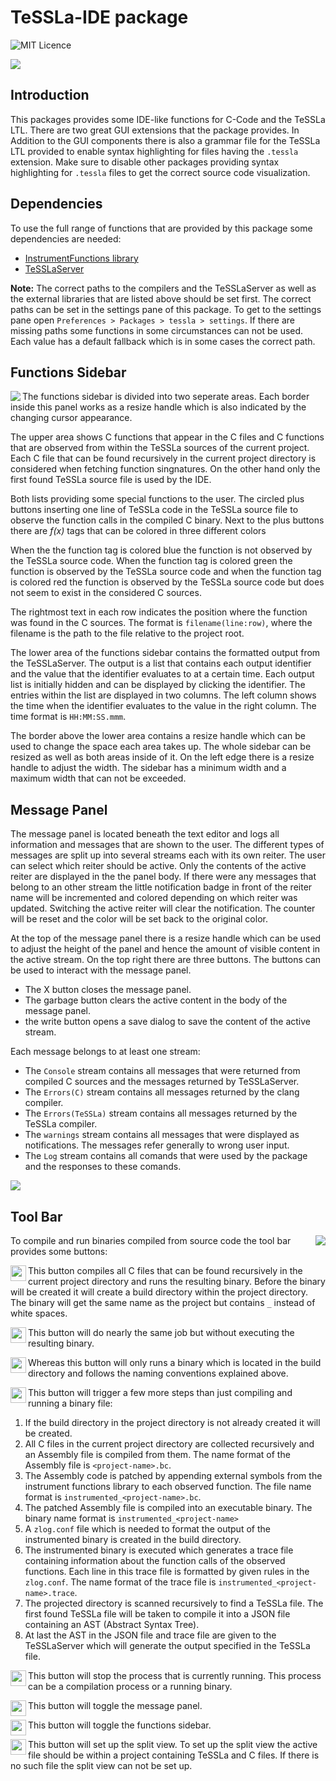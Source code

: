 # TeSSLa-IDE package

![MIT Licence](https://badges.frapsoft.com/os/mit/mit.svg?v=103)

<img src="https://github.com/dmlux/files/blob/master/images/TeSSLa/screenshot.png">

## Introduction

This packages provides some IDE-like functions for C-Code and the TeSSLa LTL. There are two great GUI extensions that the package provides. In Addition to the GUI components there is also a grammar file for the TeSSLa LTL provided to enable syntax highlighting for files having the `.tessla` extension. Make sure to disable other packages providing syntax highlighting for `.tessla` files to get the correct source code visualization.

## Dependencies

To use the full range of functions that are provided by this package some dependencies are needed:
  - [InstrumentFunctions library](https://github.com/imdea-software/LLVM_Instrumentation_Pass)
  - [TeSSLaServer](https://github.com/imdea-software/TesslaServer)
  

**Note:** The correct paths to the compilers and the TeSSLaServer as well as the external libraries that are listed above should be set first. The correct paths can be set in the settings pane of this package. To get to the settings pane open `Preferences > Packages > tessla > settings`. If there are missing paths some functions in some circumstances can not be used. Each value has a default fallback which is in some cases the correct path.

## Functions Sidebar

<img align="left" src="https://github.com/dmlux/files/blob/master/images/TeSSLa/sidebar.png">

The functions sidebar is divided into two seperate areas. Each border inside this panel works as a resize handle which is also indicated by the changing cursor appearance. 

The upper area shows C functions that appear in the C files and C functions that are observed from within the TeSSLa sources of the current project. Each C file that can be found recursively in the current project directory is considered when fetching function singnatures. On the other hand only the first found TeSSLa source file is used by the IDE.

Both lists providing some special functions to the user. The circled plus buttons inserting one line of TeSSLa code in the TeSSLa source file to observe the function calls in the compiled C binary. Next to the plus buttons there are _f(x)_ tags that can be colored in three different colors

When the the function tag is colored blue the function is not observed by the TeSSLa source code. When the function tag is colored green the function is observed by the TeSSLa source code and when the function tag is colored red the function is observed by the TeSSLa source code but does not seem to exist in the considered C sources.

The rightmost text in each row indicates the position where the function was found in the C sources. The format is `filename(line:row)`, where the filename is the path to the file relative to the project root.

The lower area of the functions sidebar contains the formatted output from the TeSSLaServer. The output is a list that contains each output identifier and the value that the identifier evaluates to at a certain time. Each output list is initially hidden and can be displayed by clicking the identifier. The entries within the list are displayed in two columns. The left column shows the time when the identifier evaluates to the value in the right column. The time format is `HH:MM:SS.mmm`. 

The border above the lower area contains a resize handle which can be used to change the space each area takes up. The whole sidebar can be resized as well as both areas inside of it. On the left edge there is a resize handle to adjust the width. The sidebar has a minimum width and a maximum width that can not be exceeded. 

## Message Panel 

The message panel is located beneath the text editor and logs all information and messages that are shown to the user. The different types of messages are split up into several streams each with its own reiter. The user can select which reiter should be active. Only the contents of the active reiter are displayed in the the panel body. If there were any messages that belong to an other stream the little notification badge in front of the reiter name will be incremented and colored depending on which reiter was updated. Switching the active reiter will clear the notification. The counter will be reset and the color will be set back to the original color.

At the top of the message panel there is a resize handle which can be used to adjust the height of the panel and hence the amount of visible content in the active stream. On the top right there are three buttons. The buttons can be used to interact with the message panel. 

  - The X button closes the message panel.
  - The garbage button clears the active content in the body of the message panel.
  - the write button opens a save dialog to save the content of the active stream. 

Each message belongs to at least one stream:
  
  - The `Console` stream contains all messages that were returned from compiled C sources and the messages returned by TeSSLaServer.
  - The `Errors(C)` stream contains all messages returned by the clang compiler.
  - The `Errors(TeSSLa)` stream contains all messages returned by the TeSSLa compiler.
  - The `warnings` stream contains all messages that were displayed as notifications. The messages refer generally to wrong user input.
  - The `Log` stream contains all comands that were used by the package and the responses to these comands.
  
<img align="center" src="https://github.com/dmlux/files/blob/master/images/TeSSLa/message-panel.png">

## Tool Bar

<img align="right" src="https://github.com/dmlux/files/blob/master/images/TeSSLa/tool-bar.png">

To compile and run binaries compiled from source code the tool bar provides some buttons:

<img align="left" width="25" src="https://github.com/dmlux/files/blob/master/images/TeSSLa/build-and-run-c.png"> This button compiles all C files that can be found recursively in the current project directory and runs the resulting binary. Before the binary will be created it will create a build directory within the project directory. The binary will get the same name as the project but contains `_` instead of white spaces.

<img align="left" width="25" src="https://github.com/dmlux/files/blob/master/images/TeSSLa/build-c.png"> This button will do nearly the same job but without executing the resulting binary.

<img align="left" width="25" src="https://github.com/dmlux/files/blob/master/images/TeSSLa/run-c.png"> Whereas this button will only runs a binary which is located in the build directory and follows the naming conventions explained above.

<img align="left" width="25" src="https://github.com/dmlux/files/blob/master/images/TeSSLa/build-and-run-project.png"> This button will trigger a few more steps than just compiling and running a binary file:
  
  1. If the build directory in the project directory is not already created it will be created.
  2. All C files in the current project directory are collected recursively and an Assembly file is compiled from them. The name format of the Assembly file is `<project-name>.bc`.
  3. The Assembly code is patched by appending external symbols from the instrument functions library to each observed function. The file name format is `instrumented_<project-name>.bc`.
  4. The patched Assembly file is compiled into an executable binary. The binary name format is `instrumented_<project-name>`
  5. A `zlog.conf` file which is needed to format the output of the instrumented binary is created in the build directory.
  6. The instrumented binary is executed which generates a trace file containing information about the function calls of the observed functions. Each line in this trace file is formatted by given rules in the `zlog.conf`. The name format of the trace file is `instrumented_<project-name>.trace`.  
  7. The projected directory is scanned recursively to find a TeSSLa file. The first found TeSSLa file will be taken to compile it into a JSON file containing an AST (Abstract Syntax Tree).
  8. At last the AST in the JSON file and trace file are given to the TeSSLaServer which will generate the output specified in the TeSSLa file.
  
<img align="left" width="25" src="https://github.com/dmlux/files/blob/master/images/TeSSLa/stop-process.png"> This button will stop the process that is currently running. This process can be a compilation process or a running binary.

<img align="left" width="25" src="https://github.com/dmlux/files/blob/master/images/TeSSLa/toggle-message-panel.png"> This button will toggle the message panel.

<img align="left" width="25" src="https://github.com/dmlux/files/blob/master/images/TeSSLa/toggle-functions-sidebar.png"> This button will toggle the functions sidebar.

<img align="left" width="25" src="https://github.com/dmlux/files/blob/master/images/TeSSLa/set-up-split-view.png"> This button will set up the split view. To set up the split view the active file should be within a project containing TeSSLa and C files. If there is no such file the split view can not be set up.
